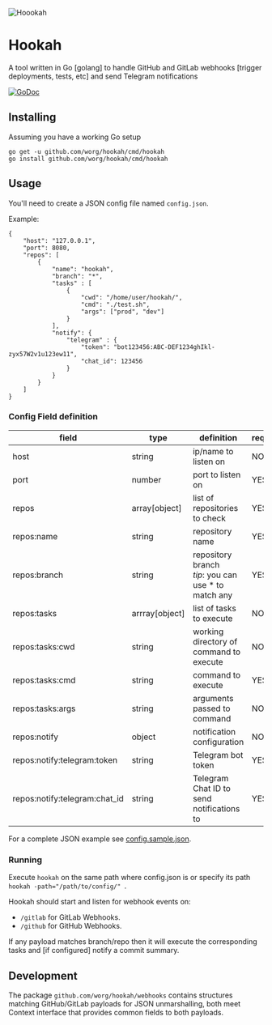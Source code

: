 ![Hoookah](https://dl.dropboxusercontent.com/u/7133562/personal_project/hookah/hookah.min.svg)

# Hookah

A tool written in Go [golang] to handle GitHub and GitLab webhooks [trigger deployments, tests, etc] and
send Telegram notifications


[![GoDoc](https://godoc.org/github.com/worg/hookah?status.svg)](https://godoc.org/github.com/worg/hookah)

## Installing 

Assuming you have a working Go setup

```
go get -u github.com/worg/hookah/cmd/hookah
go install github.com/worg/hookah/cmd/hookah
```

## Usage

You'll need  to create a JSON config file named ```config.json```.

Example:

```
{
    "host": "127.0.0.1",
    "port": 8080,
    "repos": [
        {
            "name": "hookah",
            "branch": "*",
            "tasks" : [
                {
                    "cwd": "/home/user/hookah/",
                    "cmd": "./test.sh",
                    "args": ["prod", "dev"]
                }
            ],
            "notify": {
                "telegram" : {
                    "token": "bot123456:ABC-DEF1234ghIkl-zyx57W2v1u123ew11",
                    "chat_id": 123456
                }
            }
        }
    ]
}
```

### Config Field definition

| field                         | type           | definition                                             | required |
| ---                           | ---            | ---                                                    | ---      |
| host                          | string         | ip/name to listen on                                   | NO       |
| port                          | number         | port to listen on                                      | YES      |
| repos                         | array[object]  | list of repositories to check                          | YES      |
| repos:name                    | string         | repository name                                        | YES      |
| repos:branch                  | string         | repository branch<br>*tip*: you can use * to match any | YES      |
| repos:tasks                   | arrray[object] | list of tasks to execute                               | NO       |
| repos:tasks:cwd               | string         | working directory of command to execute                | NO       |
| repos:tasks:cmd               | string         | command to execute                                     | YES      |
| repos:tasks:args              | string         | arguments passed to command                            | NO       |
| repos:notify                  | object         | notification configuration                             | NO       |
| repos:notify:telegram:token   | string         | Telegram bot token                                     | YES      |
| repos:notify:telegram:chat_id | string         | Telegram Chat ID to send notifications to              | YES      |


For a complete JSON example see [config.sample.json](https://github.com/worg/hookah/blob/master/config.sample.json).

### Running

Execute ```hookah``` on the same path where config.json is or specify its path ```hookah -path="/path/to/config/" ```.

Hookah should start and listen for webhook events on:

* ``/gitlab`` for GitLab Webhooks.
* ``/github`` for GitHub Webhooks.

If any payload matches branch/repo then it will execute the corresponding tasks and [if configured] notify a commit summary.

## Development

The package ```github.com/worg/hookah/webhooks``` contains structures matching GitHub/GitLab payloads for JSON unmarshalling,
both meet Context interface that provides common fields to both payloads.

